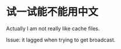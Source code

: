 <html>
	<h1>试一试能不能用中文</h1>
	<p>Actually I am not really like cache files.</p>
	<p>Issue: it lagged when trying to get broadcast.</p>
</html>
